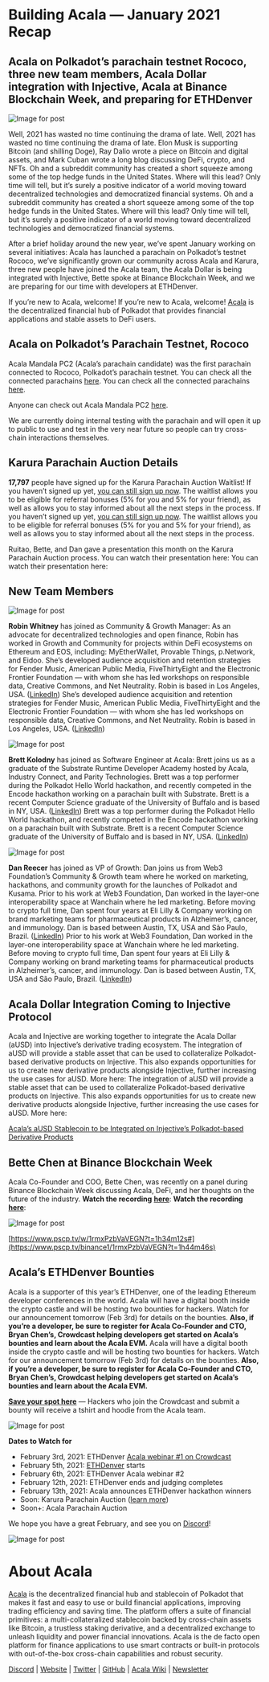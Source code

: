 # **Building Acala — January 2021 Recap**

## Acala on Polkadot’s parachain testnet Rococo, three new team members, Acala Dollar integration with Injective, Acala at Binance Blockchain Week, and preparing for ETHDenver

![Image for post](https://miro.medium.com/max/1600/0*AKMAckfj4PDxBHMX)

Well, 2021 has wasted no time continuing the drama of late. Well, 2021 has wasted no time continuing the drama of late. Elon Musk is supporting Bitcoin (and shilling Doge), Ray Dalio wrote a piece on Bitcoin and digital assets, and Mark Cuban wrote a long blog discussing DeFi, crypto, and NFTs. Oh and a subreddit community has created a short squeeze among some of the top hedge funds in the United States. Where will this lead? Only time will tell, but it’s surely a positive indicator of a world moving toward decentralized technologies and democratized financial systems. Oh and a subreddit community has created a short squeeze among some of the top hedge funds in the United States. Where will this lead? Only time will tell, but it’s surely a positive indicator of a world moving toward decentralized technologies and democratized financial systems.

After a brief holiday around the new year, we’ve spent January working on several initiatives: Acala has launched a parachain on Polkadot’s testnet Rococo, we’ve significantly grown our community across Acala and Karura, three new people have joined the Acala team, the Acala Dollar is being integrated with Injective, Bette spoke at Binance Blockchain Week, and we are preparing for our time with developers at ETHDenver.

If you’re new to Acala, welcome! If you’re new to Acala, welcome! [Acala](http://acala.network) is the decentralized financial hub of Polkadot that provides financial applications and stable assets to DeFi users.

## **Acala on Polkadot’s Parachain Testnet, Rococo**

Acala Mandala PC2 (Acala’s parachain candidate) was the first parachain connected to Rococo, Polkadot’s parachain testnet. You can check all the connected parachains [here](https://polkadot.js.org/apps/?rpc=wss%3A%2F%2Frococo-rpc.polkadot.io#/parachains). You can check all the connected parachains [here](https://polkadot.js.org/apps/?rpc=wss%3A%2F%2Frococo-rpc.polkadot.io#/parachains).

Anyone can check out Acala Mandala PC2 [here](https://polkadot.js.org/apps/?rpc=wss%3A%2F%2Frococo-1.acala.laminar.one%2Fws#/explorer).

We are currently doing internal testing with the parachain and will open it up to public to use and test in the very near future so people can try cross-chain interactions themselves.

## **Karura Parachain Auction Details**

**17,797** people have signed up for the Karura Parachain Auction Waitlist! If you haven’t signed up yet, [you can still sign up now](https://forms.gle/WXC9FaLwj2ciCrhP9). The waitlist allows you to be eligible for referral bonuses (5% for you and 5% for your friend), as well as allows you to stay informed about all the next steps in the process. If you haven’t signed up yet, [you can still sign up now](https://forms.gle/WXC9FaLwj2ciCrhP9). The waitlist allows you to be eligible for referral bonuses (5% for you and 5% for your friend), as well as allows you to stay informed about all the next steps in the process.

Ruitao, Bette, and Dan gave a presentation this month on the Karura Parachain Auction process. You can watch their presentation here: You can watch their presentation here:

## **New Team Members**

![Image for post](https://miro.medium.com/max/198/1*CKAzfp_7ymaDkEABfbJxgw.png)

**Robin Whitney** has joined as Community & Growth Manager: As an advocate for decentralized technologies and open finance, Robin has worked in Growth and Community for projects within DeFi ecosystems on Ethereum and EOS, including: MyEtherWallet, Provable Things, p.Network, and Eidoo. She’s developed audience acquisition and retention strategies for Fender Music, American Public Media, FiveThirtyEight and the Electronic Frontier Foundation — with whom she has led workshops on responsible data, Creative Commons, and Net Neutrality. Robin is based in Los Angeles, USA. ([LinkedIn](https://www.linkedin.com/in/robinmwhitney/)) She’s developed audience acquisition and retention strategies for Fender Music, American Public Media, FiveThirtyEight and the Electronic Frontier Foundation — with whom she has led workshops on responsible data, Creative Commons, and Net Neutrality. Robin is based in Los Angeles, USA. ([LinkedIn](https://www.linkedin.com/in/robinmwhitney/))

![Image for post](https://miro.medium.com/max/198/1*a4vDhjcZXc2CVqrlVo4Eaw.png)

**Brett Kolodny** has joined as Software Engineer at Acala: Brett joins us as a graduate of the Substrate Runtime Developer Academy hosted by Acala, Industry Connect, and Parity Technologies. Brett was a top performer during the Polkadot Hello World hackathon, and recently competed in the Encode hackathon working on a parachain built with Substrate. Brett is a recent Computer Science graduate of the University of Buffalo and is based in NY, USA. ([LinkedIn](https://www.linkedin.com/in/brett-kolodny/)) Brett was a top performer during the Polkadot Hello World hackathon, and recently competed in the Encode hackathon working on a parachain built with Substrate. Brett is a recent Computer Science graduate of the University of Buffalo and is based in NY, USA. ([LinkedIn](https://www.linkedin.com/in/brett-kolodny/))

![Image for post](https://miro.medium.com/max/192/1*alFvyf2j_3VXZw0p7i4-Ig.png)

**Dan Reecer** has joined as VP of Growth: Dan joins us from Web3 Foundation’s Community & Growth team where he worked on marketing, hackathons, and community growth for the launches of Polkadot and Kusama. Prior to his work at Web3 Foundation, Dan worked in the layer-one interoperability space at Wanchain where he led marketing. Before moving to crypto full time, Dan spent four years at Eli Lilly & Company working on brand marketing teams for pharmaceutical products in Alzheimer’s, cancer, and immunology. Dan is based between Austin, TX, USA and São Paulo, Brazil. ([LinkedIn](https://www.linkedin.com/in/reecer/)) Prior to his work at Web3 Foundation, Dan worked in the layer-one interoperability space at Wanchain where he led marketing. Before moving to crypto full time, Dan spent four years at Eli Lilly & Company working on brand marketing teams for pharmaceutical products in Alzheimer’s, cancer, and immunology. Dan is based between Austin, TX, USA and São Paulo, Brazil. ([LinkedIn](https://www.linkedin.com/in/reecer/))

## **Acala Dollar Integration Coming to Injective Protocol**

Acala and Injective are working together to integrate the Acala Dollar (aUSD) into Injective’s derivative trading ecosystem. The integration of aUSD will provide a stable asset that can be used to collateralize Polkadot-based derivative products on Injective. This also expands opportunities for us to create new derivative products alongside Injective, further increasing the use cases for aUSD. More here: The integration of aUSD will provide a stable asset that can be used to collateralize Polkadot-based derivative products on Injective. This also expands opportunities for us to create new derivative products alongside Injective, further increasing the use cases for aUSD. More here:

[Acala’s aUSD Stablecoin to be Integrated on Injective’s Polkadot-based Derivative Products](https://medium.com/acalanetwork/acalas-ausd-stablecoin-to-be-integrated-on-injective-s-polkadot-based-derivative-products-342bfed0bc30)

## **Bette Chen at Binance Blockchain Week**

Acala Co-Founder and COO, Bette Chen, was recently on a panel during Binance Blockchain Week discussing Acala, DeFi, and her thoughts on the future of the industry. **Watch the recording** [**here**](https://www.pscp.tv/binance1/1rmxPzbVaVEGN?t=1h44m46s): **Watch the recording** [**here**](https://www.pscp.tv/binance1/1rmxPzbVaVEGN?t=1h44m46s):

![Image for post](https://miro.medium.com/max/1988/1*1ramauqOTR30RSC-ZnNRsw.png)

[https://www.pscp.tv/w/1rmxPzbVaVEGN?t=1h34m12s#](https://www.pscp.tv/binance1/1rmxPzbVaVEGN?t=1h44m46s)

## **Acala’s ETHDenver Bounties**

Acala is a supporter of this year’s ETHDenver, one of the leading Ethereum developer conferences in the world. Acala will have a digital booth inside the crypto castle and will be hosting two bounties for hackers. Watch for our announcement tomorrow (Feb 3rd) for details on the bounties. **Also, if you’re a developer, be sure to register for Acala Co-Founder and CTO, Bryan Chen’s, Crowdcast helping developers get started on Acala’s bounties and learn about the Acala EVM.** Acala will have a digital booth inside the crypto castle and will be hosting two bounties for hackers. Watch for our announcement tomorrow (Feb 3rd) for details on the bounties. **Also, if you’re a developer, be sure to register for Acala Co-Founder and CTO, Bryan Chen’s, Crowdcast helping developers get started on Acala’s bounties and learn about the Acala EVM.**

[**Save your spot here**](https://www.crowdcast.io/e/acala-ethdenver-2021?utm_campaign=ethdenver&utm_source=medium&utm_medium=blog) — Hackers who join the Crowdcast and submit a bounty will receive a tshirt and hoodie from the Acala team.

![Image for post](https://miro.medium.com/max/1600/0*kw5WvFB9u1cGj9Fj)

**Dates to Watch for**

- February 3rd, 2021: ETHDenver [Acala webinar #1 on Crowdcast](https://www.crowdcast.io/e/acala-ethdenver-2021?utm_campaign=ethdenver&utm_source=medium&utm_medium=blog)
- February 5th, 2021: [ETHDenver](https://www.ethdenver.com/) starts
- February 6th, 2021: ETHDenver Acala webinar #2
- February 12th, 2021: ETHDenver ends and judging completes
- February 13th, 2021: Acala announces ETHDenver hackathon winners
- Soon: Karura Parachain Auction ([learn more](https://medium.com/acalanetwork/karuras-approach-to-the-upcoming-parachain-lease-offering-plo-on-kusama-12fbf09ee463))
- Soon+: Acala Parachain Auction

We hope you have a great February, and see you on [Discord](https://discord.gg/vdbFVCH)!

![Image for post](https://miro.medium.com/max/2402/1*4JsJArgpnTL_OOXk00UL_g.png)

# About Acala

[Acala](http://acala.network/) is the decentralized financial hub and stablecoin of Polkadot that makes it fast and easy to use or build financial applications, improving trading efficiency and saving time. The platform offers a suite of financial primitives: a multi-collateralized stablecoin backed by cross-chain assets like Bitcoin, a trustless staking derivative, and a decentralized exchange to unleash liquidity and power financial innovations. Acala is the de facto open platform for finance applications to use smart contracts or built-in protocols with out-of-the-box cross-chain capabilities and robust security.

[Discord](https://discord.gg/vdbFVCH) | [Website](https://acala.network/) | [Twitter](https://twitter.com/AcalaNetwork) | [GitHub](https://github.com/AcalaNetwork/Acala) | [Acala Wiki](https://github.com/AcalaNetwork/Acala/wiki) | [Newsletter](https://share.hsforms.com/1X9RxkXk-R62I0VNbATaDXw4h8qc)

